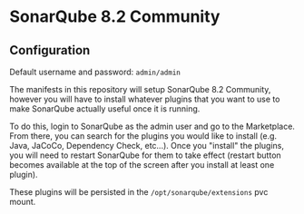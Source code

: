 # SonarQube 8.2 Community

## Configuration

Default username and password: `admin/admin`

The manifests in this repository will setup SonarQube 8.2 Community, however you will have to install whatever plugins that you want to use to make SonarQube actually useful once it is running.

To do this, login to SonarQube as the admin user and go to the Marketplace.  From there, you can search for the plugins you would like to install (e.g. Java, JaCoCo, Dependency Check, etc...).  Once you "install" the plugins, you will need to restart SonarQube for them to take effect (restart button becomes available at the top of the screen after you install at least one plugin).

These plugins will be persisted in the `/opt/sonarqube/extensions` pvc mount.